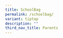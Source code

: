 ```yaml
---
title: SchoolBag
permalink: /schoolbag/
variant: tiptap
description: ""
third_nav_title: Parents
---
```

